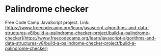 # Palindrome checker

Free Code Camp JavaScript project. 
Link: [https://www.freecodecamp.org/learn/javascript-algorithms-and-data-structures-v8/build-a-palindrome-checker-project/build-a-palindrome-checker](https://www.freecodecamp.org/learn/javascript-algorithms-and-data-structures-v8/build-a-palindrome-checker-project/build-a-palindrome-checker)